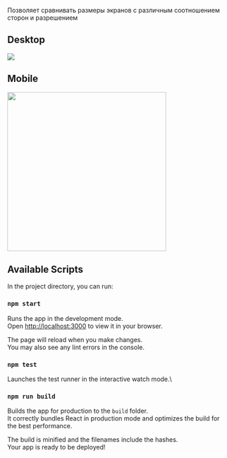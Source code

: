 Позволяет сравнивать размеры экранов с различным соотношением сторон и разрешением

## Desktop

[<img src="https://github.com/vv-klv/screen-comparison/assets/99871841/d2826269-8e7c-41e1-82bf-4a008d60249a" />](https://github.com/vv-klv/screen-comparison/assets/99871841/d2826269-8e7c-41e1-82bf-4a008d60249a)
## Mobile

[<img src="https://github.com/vv-klv/screen-comparison/assets/99871841/4007a0c5-97d1-44cb-9031-b8f7cb51adb5" width="360"/>](https://github.com/vv-klv/screen-comparison/assets/99871841/4007a0c5-97d1-44cb-9031-b8f7cb51adb5)


## Available Scripts

In the project directory, you can run:

### `npm start`

Runs the app in the development mode.\
Open [http://localhost:3000](http://localhost:3000) to view it in your browser.

The page will reload when you make changes.\
You may also see any lint errors in the console.

### `npm test`

Launches the test runner in the interactive watch mode.\

### `npm run build`

Builds the app for production to the `build` folder.\
It correctly bundles React in production mode and optimizes the build for the best performance.

The build is minified and the filenames include the hashes.\
Your app is ready to be deployed!
